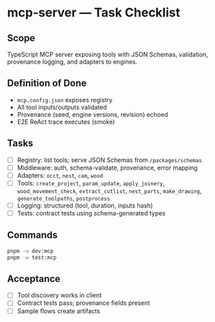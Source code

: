 # mcp-server — Task Checklist

## Scope
TypeScript MCP server exposing tools with JSON Schemas, validation, provenance logging, and adapters to engines.

## Definition of Done
- `mcp.config.json` exposes registry
- All tool inputs/outputs validated
- Provenance (seed, engine versions, revision) echoed
- E2E ReAct trace executes (smoke)

## Tasks
- [ ] Registry: list tools; serve JSON Schemas from `/packages/schemas`
- [ ] Middleware: auth, schema-validate, provenance, error mapping
- [ ] Adapters: `occt`, `nest`, `cam`, `wood`
- [ ] Tools: `create_project`, `param_update`, `apply_joinery`, `wood_movement_check`,
      `extract_cutlist`, `nest_parts`, `make_drawing`, `generate_toolpaths`, `postprocess`
- [ ] Logging: structured (tool, duration, inputs hash)
- [ ] Tests: contract tests using schema-generated types

## Commands
```bash
pnpm -w dev:mcp
pnpm -w test:mcp
```

## Acceptance
- [ ] Tool discovery works in client
- [ ] Contract tests pass; provenance fields present
- [ ] Sample flows create artifacts
